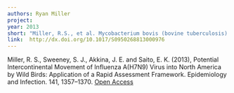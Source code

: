 ```yaml
---
authors: Ryan Miller
project: 
year: 2013
short: "Miller, R.S., et al. Mycobacterium bovis (bovine tuberculosis) infection in North American wildlife: current status and opportunities for mitigation of risks of further infection in wildlife populations. Epidemiology and Infection. 141, 1357–1370."
link:  http://dx.doi.org/10.1017/S0950268813000976
---
```


Miller, R. S., Sweeney, S. J., Akkina, J. E. and Saito, E. K. (2013), Potential Intercontinental Movement of Influenza A(H7N9) Virus into North America by Wild Birds: Application of a Rapid Assessment Framework. Epidemiology and Infection. 141, 1357–1370. [Open Access](http://dx.doi.org/10.1017/S0950268813000976)
